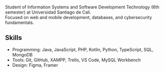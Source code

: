 

Student of Information Systems and Software Development Technology (6th semester) at Universidad Santiago de Cali.  
Focused on web and mobile development, databases, and cybersecurity fundamentals.  

## Skills
- Programming: Java, JavaScript, PHP, Kotlin, Python, TypeScript, SQL, MongoDB  
- Tools: Git, GitHub, XAMPP, Trello, VS Code, MySQL Workbench  
- Design: Figma, Framer  
